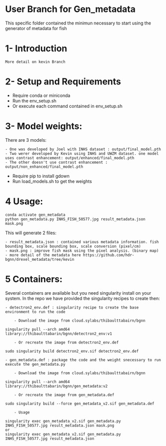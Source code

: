 # User Branch for Gen_metadata
This specific folder contained the minimun necessary to start using the generator of metadata for fish

# 1- Introduction

    More detail on kevin Branch

# 2- Setup and Requirements

   - Require conda or miniconda
   - Run the env_setup.sh
   - Or execute each command contained in env_setup.sh
   
# 3- Model weights: 

There are 3 models:  

    - One was developed by Joel with INHS dataset : output/final_model.pth
    - Two werer developed by Kevin using INHS and UWZM dataset. one model uses contrast enhancement: output/enhanced/final_model.pth 
    - The other doesn't use contrast enhancement : output/non_enhanced/final_model.pth

   - Require pip to install gdown
   - Run load_models.sh to get the weights

   
# 4 Usage: 

```
conda activate gen_metadata
python gen_metadata.py INHS_FISH_50577.jpg result_metadata.json mask.png
```

This will generate 2 files:

    - result_metadata.json : contained various metadata information. fish bounding box, scale bounding box, scale conversion (pixel/cm)
    - mask.png : improve fish mask using the pixel analysis. (binary map)
    - more detail of the metadata here https://github.com/hdr-bgnn/drexel_metadata/tree/kevin
 
# 5 Containers:

Several containers are available but you need singularity install on your system. In the repo we have provided the singularity recipes to create then:

    - detectron2_env.def : singularity recipe to create the base environment to run the code
        
        - Download the image from cloud.sylabs/thibaulttabairn/bgnn
        
```
singularity pull --arch amd64 library://thibaulttabarin/bgnn/detectron2_env:v1
```
        
        - Or recreate the image from detectron2_env.def 
        
```
sudo singularity build detectron2_env.sif detectron2_env.def
```

        
    - gen_metadata.def : package the code and the weight snecessary to run execute the gen_metadata.py
    
        - Download the image from cloud.sylabs/thibaulttabairn/bgnn
        
```
singularity pull --arch amd64 library://thibaulttabarin/bgnn/gen_metadata:v2
```
        
        - Or recreate the image from gen_metadata.def 
        
```
sudo singularity build --force gen_metadata_v2.sif gen_metadata.def
```
        
        - Usage 
        
```
singularity exec gen_metadata_v2.sif gen_metadata.py INHS_FISH_50577.jpg result_metadata.json mask.png
or
singularity exec gen_metadata_v2.sif gen_metadata.py INHS_FISH_50577.jpg result_metadata.json
```
        
        
